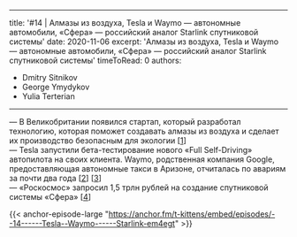 
---
title: '#14 | Алмазы из воздуха, Tesla и Waymo — автономные автомобили, «Сфера» — российский аналог Starlink спутниковой системы'
date: 2020-11-06
excerpt: 'Алмазы из воздуха, Tesla и Waymo — автономные автомобили, «Сфера» — российский аналог Starlink спутниковой системы'
timeToRead: 0
authors:
  - Dmitry Sitnikov
  - George Ymydykov
  - Yulia Terterian
---

— В Великобритании появился стартап, который разработал технологию, которая поможет создавать алмазы из воздуха и сделает их производство безопасным для экологии [[1](https://mir24.tv/news/16433141/v-velikobritanii-nachnut-sozdavat-almazy-iz-vozduha)]<br/>
— Tesla запустили бета-тестирование нового «Full Self-Driving» автопилота на своих клиента. Waymo, родственная компания Google, предоставляющая автономные такси в Аризоне, отчиталась по авариям за почти два года [[2](https://www.theverge.com/2020/10/22/21528508/tesla-full-self-driving-beta-first-reaction-video)] [[3](https://www.theverge.com/2020/10/30/21538999/waymo-self-driving-car-data-miles-crashes-phoenix-google)]<br/>
— «Роскосмос» запросил 1,5 трлн рублей на создание спутниковой системы «Сфера»​ [[4](https://vc.ru/future/174290-roskosmos-zaprosil-1-5-trln-rubley-na-sozdanie-sputnikovoy-sistemy-sfera-analoga-starlink-ilona-maska)]

{{< anchor-episode-large "https://anchor.fm/t-kittens/embed/episodes/--14------Tesla--Waymo------Starlink-em4egt" >}}
